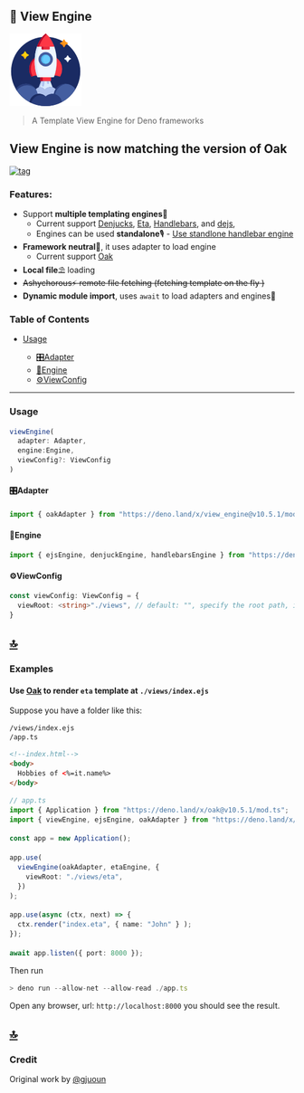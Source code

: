 ## 🚀 View Engine

![View Engine Logo](./docs/icon.png)

> A Template View Engine for Deno frameworks
## View Engine is now matching the version of Oak


[![tag](https://img.shields.io/github/tag/deligenius/view-engine.svg)](https://github.com/gjuoun/view-engine)

### Features:


- Support **multiple templating engines**📰
  - Current support [Denjucks](https://github.com/denjucks/denjucks), [Eta](https://github.com/eta-dev/eta), [Handlebars](https://handlebarsjs.com/), and [dejs](https://github.com/syumai/dejs),
  - Engines can be used **standalone**🎙 - [Use standlone handlebar engine](#Use-standalone-handlebar-engine)
- **Framework neutral**🎨, it uses adapter to load engine
  - Current support [Oak](https://github.com/oakserver/oak)
- **Local file**⛱ loading
- ~~Ashychorous⚡ remote file fetching (fetching template on the fly )~~
- **Dynamic module import**, uses `await` to load adapters and engines🌈

### Table of Contents

- [Usage](#Usage)

  - [🎛Adapter](#adapter)
  - [🚀Engine](#engine)
  - [⚙ViewConfig](#viewconfig)

---

### Usage

```ts
viewEngine(
  adapter: Adapter,
  engine:Engine,
  viewConfig?: ViewConfig
)
```

#### 🎛Adapter


```ts
import { oakAdapter } from "https://deno.land/x/view_engine@v10.5.1/mod.ts"

```

#### 🚀Engine

```ts
import { ejsEngine, denjuckEngine, handlebarsEngine } from "https://deno.land/x/view_engine@v10.5.1/mod.ts"
```

#### ⚙ViewConfig

```ts
const viewConfig: ViewConfig = {
  viewRoot: <string>"./views", // default: "", specify the root path, it can be remote address
}
```

## [🔝](#table-of-contents)

### Examples

#### Use [Oak](https://github.com/oakserver/oak) to render `eta` template at `./views/index.ejs`

Suppose you have a folder like this: 
```
/views/index.ejs
/app.ts
```

```html
<!--index.html-->
<body>
  Hobbies of <%=it.name%> 
</body>
```
```ts
// app.ts
import { Application } from "https://deno.land/x/oak@v10.5.1/mod.ts";
import { viewEngine, ejsEngine, oakAdapter } from "https://deno.land/x/view_engine@v10.5.1c/mod.ts"

const app = new Application();

app.use(
  viewEngine(oakAdapter, etaEngine, {
    viewRoot: "./views/eta",
  })
);

app.use(async (ctx, next) => {
  ctx.render("index.eta", { name: "John" } );
});

await app.listen({ port: 8000 });
```
Then run
```ts
> deno run --allow-net --allow-read ./app.ts
```
Open any browser, url: ```http://localhost:8000``` you should see the result.


## [🔝](#table-of-contents)


### Credit

Original work by [@gjuoun](https://github.com/gjuoun/)

